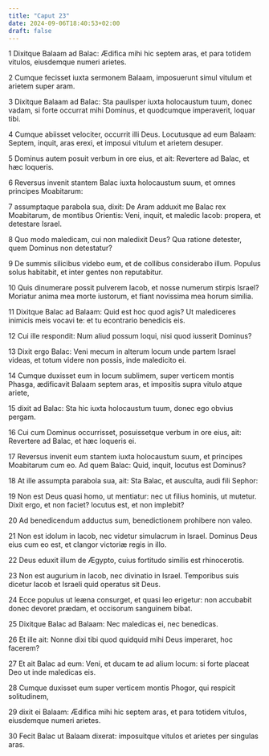 ```yaml
---
title: "Caput 23"
date: 2024-09-06T18:40:53+02:00
draft: false
---
```




1 Dixitque Balaam ad Balac: Ædifica mihi hic septem aras, et para totidem vitulos, eiusdemque numeri arietes.

2 Cumque fecisset iuxta sermonem Balaam, imposuerunt simul vitulum et arietem super aram.

3 Dixitque Balaam ad Balac: Sta paulisper iuxta holocaustum tuum, donec vadam, si forte occurrat mihi Dominus, et quodcumque imperaverit, loquar tibi.

4 Cumque abiisset velociter, occurrit illi Deus. Locutusque ad eum Balaam: Septem, inquit, aras erexi, et imposui vitulum et arietem desuper.

5 Dominus autem posuit verbum in ore eius, et ait: Revertere ad Balac, et hæc loqueris.

6 Reversus invenit stantem Balac iuxta holocaustum suum, et omnes principes Moabitarum:

7 assumptaque parabola sua, dixit: De Aram adduxit me Balac rex Moabitarum, de montibus Orientis: Veni, inquit, et maledic Iacob: propera, et detestare Israel.

8 Quo modo maledicam, cui non maledixit Deus? Qua ratione detester, quem Dominus non detestatur?

9 De summis silicibus videbo eum, et de collibus considerabo illum. Populus solus habitabit, et inter gentes non reputabitur.

10 Quis dinumerare possit pulverem Iacob, et nosse numerum stirpis Israel? Moriatur anima mea morte iustorum, et fiant novissima mea horum similia.

11 Dixitque Balac ad Balaam: Quid est hoc quod agis? Ut malediceres inimicis meis vocavi te: et tu econtrario benedicis eis.

12 Cui ille respondit: Num aliud possum loqui, nisi quod iusserit Dominus?

13 Dixit ergo Balac: Veni mecum in alterum locum unde partem Israel videas, et totum videre non possis, inde maledicito ei.

14 Cumque duxisset eum in locum sublimem, super verticem montis Phasga, ædificavit Balaam septem aras, et impositis supra vitulo atque ariete,

15 dixit ad Balac: Sta hic iuxta holocaustum tuum, donec ego obvius pergam.

16 Cui cum Dominus occurrisset, posuissetque verbum in ore eius, ait: Revertere ad Balac, et hæc loqueris ei.

17 Reversus invenit eum stantem iuxta holocaustum suum, et principes Moabitarum cum eo. Ad quem Balac: Quid, inquit, locutus est Dominus?

18 At ille assumpta parabola sua, ait: Sta Balac, et ausculta, audi fili Sephor:

19 Non est Deus quasi homo, ut mentiatur: nec ut filius hominis, ut mutetur. Dixit ergo, et non faciet? locutus est, et non implebit?

20 Ad benedicendum adductus sum, benedictionem prohibere non valeo.

21 Non est idolum in Iacob, nec videtur simulacrum in Israel. Dominus Deus eius cum eo est, et clangor victoriæ regis in illo.

22 Deus eduxit illum de Ægypto, cuius fortitudo similis est rhinocerotis.

23 Non est augurium in Iacob, nec divinatio in Israel. Temporibus suis dicetur Iacob et Israeli quid operatus sit Deus.

24 Ecce populus ut leæna consurget, et quasi leo erigetur: non accubabit donec devoret prædam, et occisorum sanguinem bibat.

25 Dixitque Balac ad Balaam: Nec maledicas ei, nec benedicas.

26 Et ille ait: Nonne dixi tibi quod quidquid mihi Deus imperaret, hoc facerem?

27 Et ait Balac ad eum: Veni, et ducam te ad alium locum: si forte placeat Deo ut inde maledicas eis.

28 Cumque duxisset eum super verticem montis Phogor, qui respicit solitudinem,

29 dixit ei Balaam: Ædifica mihi hic septem aras, et para totidem vitulos, eiusdemque numeri arietes.

30 Fecit Balac ut Balaam dixerat: imposuitque vitulos et arietes per singulas aras.

